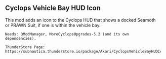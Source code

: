 ## Cyclops Vehicle Bay HUD Icon

This mod adds an icon to the Cyclops HUD that shows a docked Seamoth or PRAWN Suit, if one is within the vehicle bay.<br>

    Needs: QModManager, MoreCyclopsUpgrades-5.2 (and its own dependencies).
    
    ThunderStore Page: https://subnautica.thunderstore.io/package/Akari/CyclopsVehicleBayHUDIcon/
